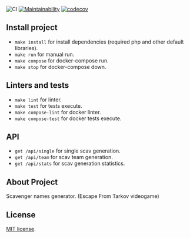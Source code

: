 ![CI](https://github.com/solar05/Scavgen/workflows/CI/badge.svg)
[![Maintainability](https://api.codeclimate.com/v1/badges/b4dfb987e53526f51301/maintainability)](https://codeclimate.com/github/solar05/Scavgen/maintainability)
[![codecov](https://codecov.io/gh/solar05/Scavgen/branch/master/graph/badge.svg?token=QA2GS6MX3M)](https://codecov.io/gh/solar05/Scavgen)
## Install project
- `make install` for install dependencies (required php and other default libraries).
- `make run` for manual run.
- `make compose` for docker-compose run.
- `make stop` for docker-compose down.

## Linters and tests
- `make lint` for linter.
- `make test` for tests execute.
- `make compose-lint` for docker linter.
- `make compose-test` for docker tests execute.

## API
- `get /api/single` for single scav generation.
- `get /api/team` for scav team generation.
- `get /api/stats` for scav generation statistics.

## About Project
Scavenger names generator. (Escape From Tarkov videogame)

## License
[MIT license](https://opensource.org/licenses/MIT).
